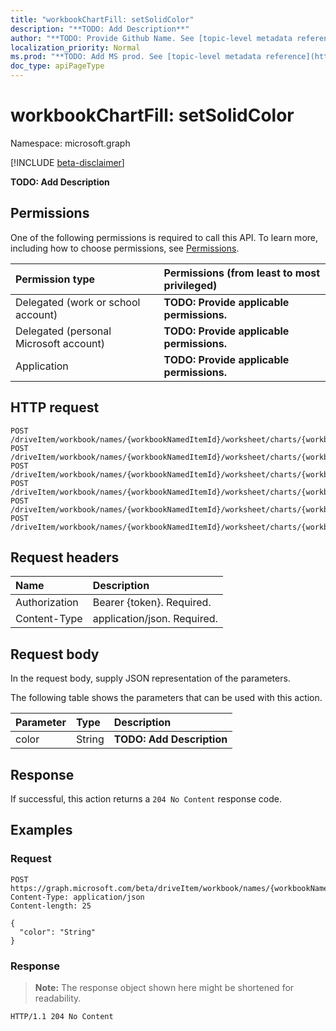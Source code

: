 ```yaml
---
title: "workbookChartFill: setSolidColor"
description: "**TODO: Add Description**"
author: "**TODO: Provide Github Name. See [topic-level metadata reference](https://msgo.azurewebsites.net/add/document/guidelines/metadata.html#topic-level-metadata)**"
localization_priority: Normal
ms.prod: "**TODO: Add MS prod. See [topic-level metadata reference](https://msgo.azurewebsites.net/add/document/guidelines/metadata.html#topic-level-metadata)**"
doc_type: apiPageType
---
```


# workbookChartFill: setSolidColor
Namespace: microsoft.graph

[!INCLUDE [beta-disclaimer](../../includes/beta-disclaimer.md)]

**TODO: Add Description**

## Permissions
One of the following permissions is required to call this API. To learn more, including how to choose permissions, see [Permissions](/graph/permissions-reference).

|Permission type|Permissions (from least to most privileged)|
|:---|:---|
|Delegated (work or school account)|**TODO: Provide applicable permissions.**|
|Delegated (personal Microsoft account)|**TODO: Provide applicable permissions.**|
|Application|**TODO: Provide applicable permissions.**|

## HTTP request

<!-- {
  "blockType": "ignored"
}
-->
``` http
POST /driveItem/workbook/names/{workbookNamedItemId}/worksheet/charts/{workbookChartId}/format/fill/setSolidColor
POST /driveItem/workbook/names/{workbookNamedItemId}/worksheet/charts/{workbookChartId}/title/format/fill/setSolidColor
POST /driveItem/workbook/names/{workbookNamedItemId}/worksheet/charts/{workbookChartId}/legend/format/fill/setSolidColor
POST /driveItem/workbook/names/{workbookNamedItemId}/worksheet/charts/{workbookChartId}/dataLabels/format/fill/setSolidColor
POST /driveItem/workbook/names/{workbookNamedItemId}/worksheet/charts/{workbookChartId}/series/{workbookChartSeriesId}/format/fill/setSolidColor
POST /driveItem/workbook/names/{workbookNamedItemId}/worksheet/charts/{workbookChartId}/series/{workbookChartSeriesId}/points/{workbookChartPointId}/format/fill/setSolidColor
```

## Request headers
|Name|Description|
|:---|:---|
|Authorization|Bearer {token}. Required.|
|Content-Type|application/json. Required.|

## Request body
In the request body, supply JSON representation of the parameters.

The following table shows the parameters that can be used with this action.

|Parameter|Type|Description|
|:---|:---|:---|
|color|String|**TODO: Add Description**|



## Response

If successful, this action returns a `204 No Content` response code.

## Examples

### Request
<!-- {
  "blockType": "request",
  "name": "workbookchartfill_setsolidcolor"
}
-->
``` http
POST https://graph.microsoft.com/beta/driveItem/workbook/names/{workbookNamedItemId}/worksheet/charts/{workbookChartId}/format/fill/setSolidColor
Content-Type: application/json
Content-length: 25

{
  "color": "String"
}
```


### Response
>**Note:** The response object shown here might be shortened for readability.
<!-- {
  "blockType": "response",
  "truncated": true
}
-->
``` http
HTTP/1.1 204 No Content
```

